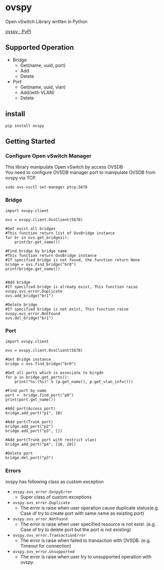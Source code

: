 # ovspy
Open vSwitch Library written in Python  

[ovspy · PyPI](https://pypi.org/project/ovspy/)

## Supported Operation
- Bridge
  - Get(name, uuid, port)
  - Add
  - Delete
- Port
  - Get(name, uuid, vlan)
  - Add(with VLAN)
  - Delete

## install
```
pip install ovspy
```

## Getting Started

### Configure Open vSwitch Manager
This library manipulate Open vSwitch by access OVSDB  
You need to configure OVSDB manager port to manipulate OVSDB from ovspy via TCP.
```
sudo ovs-vsctl set-manager ptcp:5678
```

### Bridge
```
import ovspy.client

ovs = ovspy.client.OvsClient(5678)

#Get exist all bridges
#This function return list of OvsBridge instance
for br in ovs.get_bridges():
    print(br.get_name())

#Find bridge by bridge name
#This function return OvsBridge instance
#If specified bridge is not found, the function return None
bridge = ovs.find_bridge("br0")
print(bridge.get_name())


#Add bridge
#If specified bridge is already exist, This function raise ovspy.ovs_error.Duplicate
ovs.add_bridge("br1")

#Delete bridge
#If specified bridge is not exist, This function raise ovspy.ovs_error.NotFound
ovs.del_bridge("br1")
```

### Port
```
import ovspy.client

ovs = ovspy.client.OvsClient(5678)

#Get Bridge instance
bridge = ovs.find_bridge("br0")

#Get all ports which is associate to birgde
for p in bridge.get_ports():
    print("%s:(%s)" % (p.get_name(), p.get_vlan_info()))

#Find port by name
port =  bridge.find_port("p0")
print(port.get_name())

#Add port(Access port)
bridge.add_port("p1", 10)

#Add port(Trunk port)
bridge.add_port("p2")
bridge.add_port("p3", [])

#Add port(Trunk port with restrict vlan)
bridge.add_port("p4", [10, 20])

#Delete port
bridge.del_port("p3")

```

### Errors
ovspy has following class as custom exception
- `ovspy.ovs_error.OvspyError`
  - Super class of custom exceptions
- `ovspy.ovs_error.Duplicate`
  - The error is raise when user operation cause duplicate status(e.g. Case of try to create port with same name as existing port)
- `ovspy.ovs_error.NotFound`
  - The error is raise when user specified resource is not exist. (e.g. Case of try to delete port but the port is not existing)
- `ovspy.ovs_error.TransactionError`
  - The error is raise when failed to transaction with OVSDB. (e.g. Timeout for connection)
- `ovspy.ovs_error.Unsupported`
  - The error is raise when user try to unsupported operation with ovspy.


